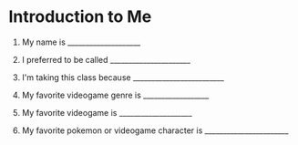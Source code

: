 # Introduction to Me

1. My name is ____________________

1. I preferred to be called ______________________

1. I'm taking this class because _________________________

1. My favorite videogame genre is __________________

1. My favorite videogame is ____________________

1. My favorite pokemon or videogame character is _______________________
